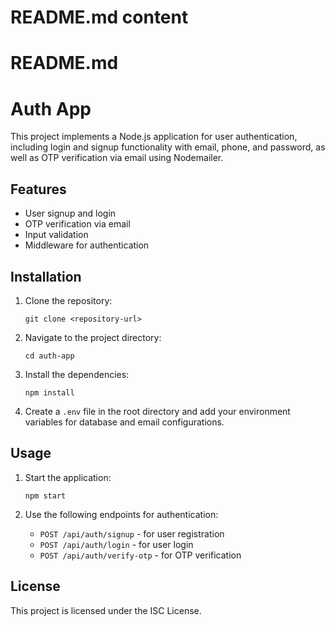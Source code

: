# README.md content
# README.md

# Auth App

This project implements a Node.js application for user authentication, including login and signup functionality with email, phone, and password, as well as OTP verification via email using Nodemailer.

## Features

- User signup and login
- OTP verification via email
- Input validation
- Middleware for authentication

## Installation

1. Clone the repository:
   ```
   git clone <repository-url>
   ```

2. Navigate to the project directory:
   ```
   cd auth-app
   ```

3. Install the dependencies:
   ```
   npm install
   ```

4. Create a `.env` file in the root directory and add your environment variables for database and email configurations.

## Usage

1. Start the application:
   ```
   npm start
   ```

2. Use the following endpoints for authentication:
   - `POST /api/auth/signup` - for user registration
   - `POST /api/auth/login` - for user login
   - `POST /api/auth/verify-otp` - for OTP verification

## License

This project is licensed under the ISC License.